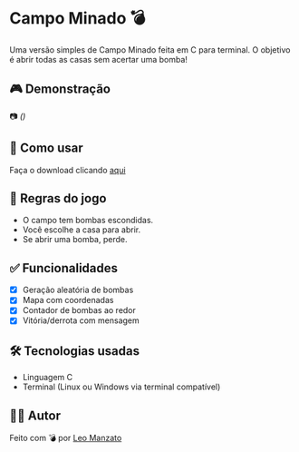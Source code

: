 # Campo Minado 💣

Uma versão simples de Campo Minado feita em C para terminal. O objetivo é abrir todas as casas sem acertar uma bomba!

## 🎮 Demonstração

📷 *()*

## 🚀 Como usar

Faça o download clicando [aqui]()

## 🧠 Regras do jogo

- O campo tem bombas escondidas.
- Você escolhe a casa para abrir.
- Se abrir uma bomba, perde.

## ✅ Funcionalidades

- [x] Geração aleatória de bombas
- [x] Mapa com coordenadas
- [x] Contador de bombas ao redor
- [x] Vitória/derrota com mensagem

## 🛠 Tecnologias usadas

- Linguagem C
- Terminal (Linux ou Windows via terminal compatível)

## 👨‍💻 Autor

Feito com 💣 por [Leo Manzato](https://github.com/leomzto)
